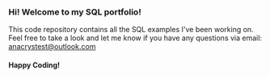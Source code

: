 ### Hi! Welcome to my SQL portfolio!
This code repository contains all the SQL examples I've been working on. 
Feel free to take a look and let me know if you have any questions via email:
anacrystest@outlook.com

#### Happy Coding! 
